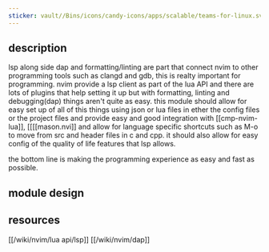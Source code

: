 ```yaml
---
sticker: vault//Bins/icons/candy-icons/apps/scalable/teams-for-linux.svg
---
```


## description

lsp along side dap and formatting/linting are part that connect nvim to other programming tools such as clangd and gdb, this is realty important for programming.
nvim provide a lsp client as part of the lua API and there are lots of plugins that help setting it up but with formatting, linting and debugging(dap) things aren't quite as easy.
this module should allow for easy set up of all of this things using json or lua files in ether the config files or the project files and provide easy and good integration with [[cmp-nvim-lua]], [[[[mason.nvi]] and allow for language specific shortcuts such as M-o to move from src and header files in c and cpp.
it should also allow for easy config of the quality of life features that lsp allows.

the bottom line is making the programming experience as easy and fast as possible.

## module design


## resources

[[/wiki/nvim/lua api/lsp]]
[[/wiki/nvim/dap]]
